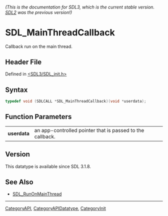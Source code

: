 ###### (This is the documentation for SDL3, which is the current stable version. [SDL2](https://wiki.libsdl.org/SDL2/) was the previous version!)
# SDL_MainThreadCallback

Callback run on the main thread.

## Header File

Defined in [<SDL3/SDL_init.h>](https://github.com/libsdl-org/SDL/blob/main/include/SDL3/SDL_init.h)

## Syntax

```c
typedef void (SDLCALL *SDL_MainThreadCallback)(void *userdata);
```

## Function Parameters

|              |                                                           |
| ------------ | --------------------------------------------------------- |
| **userdata** | an app-controlled pointer that is passed to the callback. |

## Version

This datatype is available since SDL 3.1.8.

## See Also

- [SDL_RunOnMainThread](SDL_RunOnMainThread)

----
[CategoryAPI](CategoryAPI), [CategoryAPIDatatype](CategoryAPIDatatype), [CategoryInit](CategoryInit)

